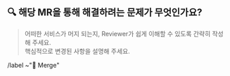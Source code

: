 ## 🔍 해당 MR을 통해 해결하려는 문제가 무엇인가요?

> 어떠한 서비스가 머지 되는지, Reviewer가 쉽게 이해할 수 있도록 간략히 작성해 주세요.   
> 핵심적으로 변경된 사항을 설명해 주세요.



/label ~"🔀 Merge"